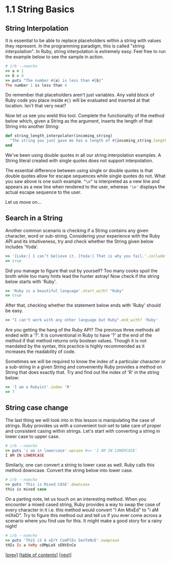 # 1.1 String Basics
## String Interpolation

It is essential to be able to replace placeholders within a string with values they represent. In the programming paradigm, this is called "string interpolation". In Ruby, string interpolation is extremely easy. Feel free to run the example below to see the sample in action.

```ruby
# irb --noecho
>> a = 1
>> b = 4
>> puts "The number #{a} is less than #{b}"
The number 1 is less than 4
```

Do remember that placeholders aren't just variables. Any valid block of Ruby code you place inside `#{}` will be evaluated and inserted at that location. Isn't that very neat?

Now let us see you wield this tool. Complete the functionality of the method below which, given a String as the argument, inserts the length of that String into another String:

```ruby
def string_length_interpolater(incoming_string)
  "The string you just gave me has a length of #{incoming_string.length}"
end
```

We've been using double quotes in all our string interpolation examples. A String literal created with single quotes does not support interpolation.

The essential difference between using single or double quotes is that double quotes allow for escape sequences while single quotes do not. What you saw above is one such example. `“\n”` is interpreted as a new line and appears as a new line when rendered to the user, whereas `'\n'` displays the actual escape sequence to the user.

Let us move on...

## Search in a String
Another common scenario is checking if a String contains any given character, word or sub-string. Considering your experience with the Ruby API and its intuitiveness, try and check whether the String given below includes 'Yoda'.

```ruby
>> '[Luke:] I can’t believe it. [Yoda:] That is why you fail.'.include? 'Yoda'
=> true
```

Did you manage to figure that out by yourself? Too many cooks spoil the broth while too many hints lead the hunter astray! Now check if the string below starts with 'Ruby'.

```ruby
>> 'Ruby is a beautiful language'.start_with? "Ruby"
=> true
```

After that, checking whether the statement below ends with 'Ruby' should be easy.

```ruby
>> "I can't work with any other language but Ruby".end_with? 'Ruby'
```

Are you getting the hang of the Ruby API? The previous three methods all ended with a '?'. It is conventional in Ruby to have '?' at the end of the method if that method returns only boolean values. Though it is not mandated by the syntax, this practice is highly recommended as it increases the readability of code.

Sometimes we will be required to know the index of a particular character or a sub-string in a given String and conveniently Ruby provides a method on String that does exactly that. Try and find out the index of 'R' in the string below:

```ruby
>> 'I am a Rubyist'.index 'R'
=> 7
```

## String case change
The last thing we will look into in this lesson is manipulating the case of strings. Ruby provides us with a convenient tool-set to take care of proper and consistent casing within strings. Let's start with converting a string in lower case to upper case.

```ruby
# irb --noecho
>> puts 'i am in lowercase'.upcase #=> 'I AM IN LOWERCASE'
I AM IN LOWERCASE
```

Similarly, one can convert a string to lower case as well. Ruby calls this method downcase. Convert the string below into lower case.

```ruby
# irb --noecho
>> puts 'This is Mixed CASE'.downcase
this is mixed case
```

On a parting note, let us touch on an interesting method. When you encounter a mixed cased string, Ruby provides a way to swap the case of every character in it i.e. this method would convert "I Am MixEd" to "i aM mIXeD". Try to figure this method out and tell us if you ever come across a scenario where you find use for this. It might make a good story for a rainy night!

```ruby
# irb --noecho
>> puts 'ThiS iS A vErY ComPlEx SenTeNcE'.swapcase
tHIs Is a VeRy cOMpLeX sENtEnCe
```

[\[prev\]](https://github.com/Fahrenhei7/rubymonk/blob/master/ruby_primer/introduction_to_strings/1_0_introduction_to_strings.md)
[\[table of contents\]](https://github.com/Fahrenhei7/rubymonk/blob/master/README.md#ruby-primer)
[\[next\]](https://github.com/Fahrenhei7/rubymonk/blob/master/ruby_primer/introduction_to_strings/1_2_advanced_string_operations.md)
